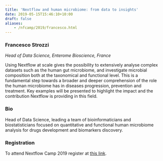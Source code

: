 ```yaml
---
title: 'Nextflow and human microbiome: from data to insights'
date: 2019-05-15T15:46:10+10:00
draft: false
aliases:
    - /nfcamp/2019/francesco.html
---
```


### Francesco Strozzi
*Head of Data Science, Enterome Bioscience, France*

Using Nextflow at scale gives the possibility to extensively analyse complex datasets such as the human gut microbiome, and investigate microbial composition both at the taxonomical and functional level. This is a fundamental step towards a broader and deeper comprehension of the role the human microbiome has in diseases progression, prevention and treatment. Key examples will be presented to highlight the impact and the contribution Nextflow is providing in this field.

### Bio 

Head of Data Science, leading a team of bioinformaticians and biostatisticians focused on quantitative and functional human microbiome analysis for drugs development and biomarkers discovery.

### Registration 

To attend Nextflow Camp 2019 register at [this link](https://www.crg.eu/en/event/coursescrg-nextflow-2019).